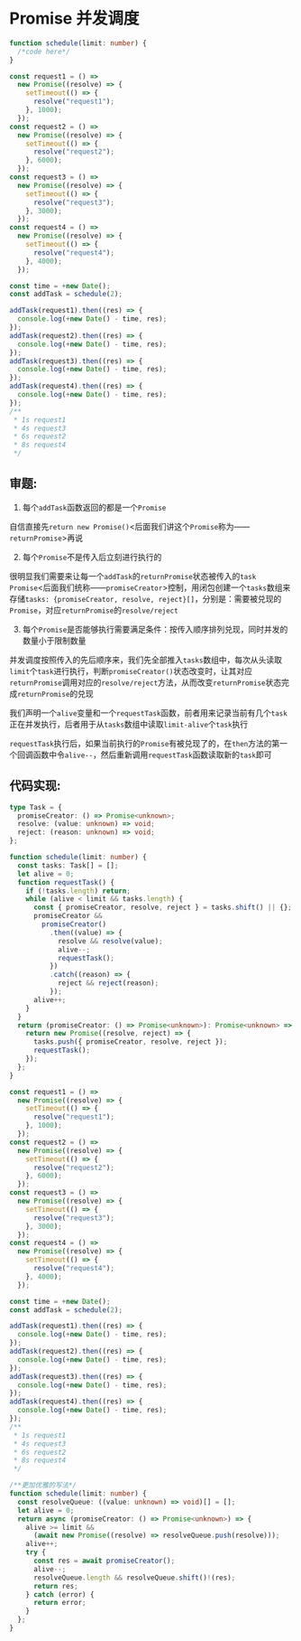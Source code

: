 # Promise 并发调度

```ts
function schedule(limit: number) {
  /*code here*/
}

const request1 = () =>
  new Promise((resolve) => {
    setTimeout(() => {
      resolve("request1");
    }, 1000);
  });
const request2 = () =>
  new Promise((resolve) => {
    setTimeout(() => {
      resolve("request2");
    }, 6000);
  });
const request3 = () =>
  new Promise((resolve) => {
    setTimeout(() => {
      resolve("request3");
    }, 3000);
  });
const request4 = () =>
  new Promise((resolve) => {
    setTimeout(() => {
      resolve("request4");
    }, 4000);
  });

const time = +new Date();
const addTask = schedule(2);

addTask(request1).then((res) => {
  console.log(+new Date() - time, res);
});
addTask(request2).then((res) => {
  console.log(+new Date() - time, res);
});
addTask(request3).then((res) => {
  console.log(+new Date() - time, res);
});
addTask(request4).then((res) => {
  console.log(+new Date() - time, res);
});
/**
 * 1s request1
 * 4s request3
 * 6s request2
 * 8s request4
 */
```

## 审题:

1. 每个`addTask`函数返回的都是一个`Promise`

自信直接先`return new Promise()`<后面我们讲这个`Promise`称为——`returnPromise`>再说

2. 每个`Promise`不是传入后立刻进行执行的

很明显我们需要来让每一个`addTask`的`returnPromise`状态被传入的`task Promise`<后面我们统称——`promiseCreator`>控制，用闭包创建一个`tasks`数组来存储`tasks: {promiseCreator, resolve, reject}[]`，分别是：需要被兑现的`Promise`，对应`returnPromise`的`resolve/reject`

3. 每个`Promise`是否能够执行需要满足条件：按传入顺序排列兑现，同时并发的数量小于限制数量

并发调度按照传入的先后顺序来，我们先全部推入`tasks`数组中，每次从头读取`limit`个`task`进行执行，判断`promiseCreator()`状态改变时，让其对应`returnPromise`调用对应的`resolve/reject`方法，从而改变`returnPromise`状态完成`returnPromise`的兑现

我们声明一个`alive`变量和一个`requestTask`函数，前者用来记录当前有几个`task`正在并发执行，后者用于从`tasks`数组中读取`limit-alive`个`task`执行

`requestTask`执行后，如果当前执行的`Promise`有被兑现了的，在`then`方法的第一个回调函数中令`alive--`，然后重新调用`requestTask`函数读取新的`task`即可

## 代码实现:

```ts
type Task = {
  promiseCreator: () => Promise<unknown>;
  resolve: (value: unknown) => void;
  reject: (reason: unknown) => void;
};

function schedule(limit: number) {
  const tasks: Task[] = [];
  let alive = 0;
  function requestTask() {
    if (!tasks.length) return;
    while (alive < limit && tasks.length) {
      const { promiseCreator, resolve, reject } = tasks.shift() || {};
      promiseCreator &&
        promiseCreator()
          .then((value) => {
            resolve && resolve(value);
            alive--;
            requestTask();
          })
          .catch((reason) => {
            reject && reject(reason);
          });
      alive++;
    }
  }
  return (promiseCreator: () => Promise<unknown>): Promise<unknown> => {
    return new Promise((resolve, reject) => {
      tasks.push({ promiseCreator, resolve, reject });
      requestTask();
    });
  };
}

const request1 = () =>
  new Promise((resolve) => {
    setTimeout(() => {
      resolve("request1");
    }, 1000);
  });
const request2 = () =>
  new Promise((resolve) => {
    setTimeout(() => {
      resolve("request2");
    }, 6000);
  });
const request3 = () =>
  new Promise((resolve) => {
    setTimeout(() => {
      resolve("request3");
    }, 3000);
  });
const request4 = () =>
  new Promise((resolve) => {
    setTimeout(() => {
      resolve("request4");
    }, 4000);
  });

const time = +new Date();
const addTask = schedule(2);

addTask(request1).then((res) => {
  console.log(+new Date() - time, res);
});
addTask(request2).then((res) => {
  console.log(+new Date() - time, res);
});
addTask(request3).then((res) => {
  console.log(+new Date() - time, res);
});
addTask(request4).then((res) => {
  console.log(+new Date() - time, res);
});
/**
 * 1s request1
 * 4s request3
 * 6s request2
 * 8s request4
 */
```

```ts
/**更加优雅的写法*/
function schedule(limit: number) {
  const resolveQueue: ((value: unknown) => void)[] = [];
  let alive = 0;
  return async (promiseCreator: () => Promise<unknown>) => {
    alive >= limit &&
      (await new Promise((resolve) => resolveQueue.push(resolve)));
    alive++;
    try {
      const res = await promiseCreator();
      alive--;
      resolveQueue.length && resolveQueue.shift()!(res);
      return res;
    } catch (error) {
      return error;
    }
  };
}
```


